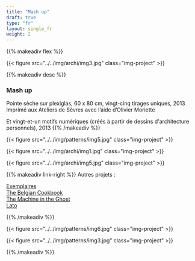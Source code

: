 ```yaml
---
title: "Mash up"
draft: true
type: "fr"
layout: single_fr
weight: 2
---
```


{{% makeadiv flex %}}

{{< figure src="../../img/archi/img3.jpg" class="img-project" >}}

{{% makeadiv desc %}}
### Mash up

Pointe sèche sur plexiglas, 60 x 80 cm, vingt-cinq tirages uniques, 2013  
Imprimé aux Ateliers de Sèvres avec l’aide d’Olivier Moriette

Et vingt-et-un motifs numériques (créés à partir de dessins d'architecture personnels), 2013
{{% /makeadiv %}}

{{< figure src="../../img/patterns/img5.jpg" class="img-project" >}}

{{< figure src="../../img/archi/img1.jpg" class="img-project" >}}

{{< figure src="../../img/archi/img5.jpg" class="img-project" >}}

{{% makeadiv link-right %}}
Autres projets :

[Exemplaires](http://www.carolinesorin.com/projects_fr/exemplaires)  
[The Belgian Cookbook](http://www.carolinesorin.com/projects_fr/belgian)  
[The Machine in the Ghost](http://www.carolinesorin.com/projects_fr/machine)  
[Lato](http://www.carolinesorin.com/projects_fr/lato)  

{{% /makeadiv %}}

{{< figure src="../../img/patterns/img6.jpg" class="img-project" >}}

{{< figure src="../../img/patterns/img3.jpg" class="img-project" >}}

{{% /makeadiv %}}